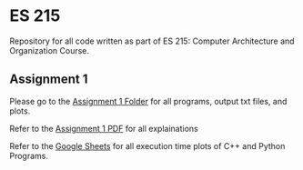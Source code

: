 # ES 215

Repository for all code written as part of ES 215: Computer Architecture and Organization Course.

## Assignment 1

Please go to the [Assignment 1 Folder]() for all programs, output txt files, and plots.

Refer to the [Assignment 1 PDF]() for all explainations

Refer to the [Google Sheets](https://docs.google.com/spreadsheets/d/1jV5iXW61OeQpmLEf5NgRRxJ_vtV9VWtGLbLk79LcJgE/edit?usp=sharing) for all execution time plots of C++ and Python Programs.